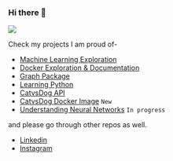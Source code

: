 ### Hi there 👋

![](https://komarev.com/ghpvc/?username=nishantbaheti)

Check my projects I am proud of-
- [Machine Learning Exploration](https://nishantbaheti.github.io/machineLearningExploration/)
- [Docker Exploration & Documentation](https://nishantbaheti.github.io/Docker-Exploration/)
- [Graph Package](https://nishantbaheti.github.io/graphpkg/_build/html/)
- [Learning Python](https://nishantbaheti.github.io/LearningPython/)
- [CatvsDog API](https://github.com/NishantBaheti/CatVsDogModelApi)
- [CatvsDog Docker Image](https://hub.docker.com/r/nishantbaheti/catvsdog-ml-model-api) `New`
- [Understanding Neural Networks](https://nishantbaheti.github.io/UnderstandingNN/index.html) `In progress` 

and please go through other repos as well.

- [Linkedin](https://www.linkedin.com/in/nishantbaheti/)
- [Instagram](https://www.instagram.com/_cranky_panda_/)

<!--
**NishantBaheti/nishantbaheti** is a ✨ _special_ ✨ repository because its `README.md` (this file) appears on your GitHub profile.

Here are some ideas to get you started:

- 🔭 I’m currently working on ...
- 🌱 I’m currently learning ...
- 👯 I’m looking to collaborate on ...
- 🤔 I’m looking for help with ...
- 💬 Ask me about ...
- 📫 How to reach me: ...
- 😄 Pronouns: ...
- ⚡ Fun fact: ...
-->
